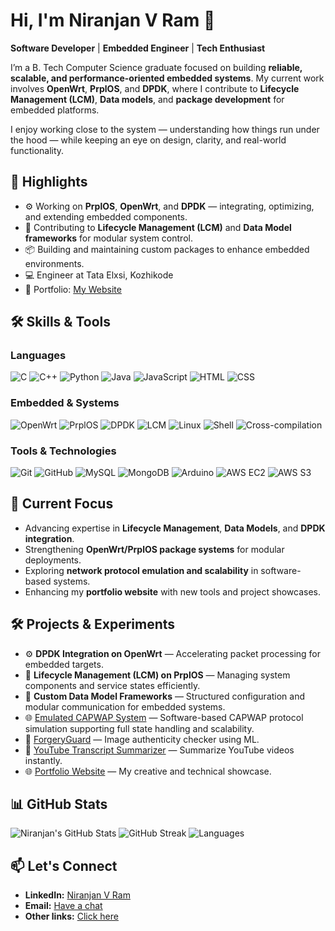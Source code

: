 # Hi, I'm Niranjan V Ram 👋

**Software Developer** | **Embedded Engineer** | **Tech Enthusiast**

I’m a B. Tech Computer Science graduate focused on building **reliable, scalable, and performance-oriented embedded systems**.
My current work involves **OpenWrt**, **PrplOS**, and **DPDK**, where I contribute to **Lifecycle Management (LCM)**, **Data models**, and **package development** for embedded platforms.

I enjoy working close to the system — understanding how things run under the hood — while keeping an eye on design, clarity, and real-world functionality.

## 🌟 Highlights
- ⚙️ Working on **PrplOS**, **OpenWrt**, and **DPDK** — integrating, optimizing, and extending embedded components.
- 🔁 Contributing to **Lifecycle Management (LCM)** and **Data Model frameworks** for modular system control.
- 📦 Building and maintaining custom packages to enhance embedded environments.
- 💻 Engineer at Tata Elxsi, Kozhikode
- 📂 Portfolio: [My Website](https://niranjanvram.github.io)

## 🛠️ Skills & Tools
### Languages
![C](https://img.shields.io/badge/C-555555?logo=c&logoColor=white)
![C++](https://img.shields.io/badge/C++-00599C?logo=c%2B%2B&logoColor=white)
![Python](https://img.shields.io/badge/Python-3776AB?logo=python&logoColor=white)
![Java](https://img.shields.io/badge/Java-007396?logo=java&logoColor=white)
![JavaScript](https://img.shields.io/badge/JavaScript-F7DF1E?logo=javascript&logoColor=black)
![HTML](https://img.shields.io/badge/HTML-E34F26?logo=html5&logoColor=white)
![CSS](https://img.shields.io/badge/CSS-1572B6?logo=css3&logoColor=white)

### Embedded & Systems
![OpenWrt](https://img.shields.io/badge/OpenWrt-lightgrey?logo=openwrt&logoColor=black)
![PrplOS](https://img.shields.io/badge/PrplOS-4B0082?style=flat&logo=prplfoundation)
![DPDK](https://img.shields.io/badge/DPDK-FF4500?style=flat)
![LCM](https://img.shields.io/badge/LCM-00BFFF?style=flat)
![Linux](https://img.shields.io/badge/Linux-black?logo=linux&logoColor=white)
![Shell](https://img.shields.io/badge/Shell-4EAA25?logo=gnu-bash&logoColor=white)
![Cross-compilation](https://img.shields.io/badge/Cross-compilation-009688?style=flat)

### Tools & Technologies
![Git](https://img.shields.io/badge/Git-F05032?logo=git&logoColor=white)
![GitHub](https://img.shields.io/badge/GitHub-181717?logo=github&logoColor=white)
![MySQL](https://img.shields.io/badge/MySQL-4479A1?logo=mysql&logoColor=white)
![MongoDB](https://img.shields.io/badge/MongoDB-47A248?logo=mongodb&logoColor=white)
![Arduino](https://img.shields.io/badge/Arduino-00979D?logo=arduino&logoColor=white)
![AWS EC2](https://img.shields.io/badge/AWS%20EC2-FF9900?logo=amazon-aws&logoColor=white)
![AWS S3](https://img.shields.io/badge/AWS%20S3-569A31?logo=amazon-aws&logoColor=white)

<!--
## ⚡ Skills
- **Languages**: C, C++, Python, Java, JavaScript, HTML, CSS
- **Embedded & Systems**: OpenWrt, PrplOS, DPDK, Lifecycle Management (LCM), Data Models, Linux, Shell scripting, Cross-compilation
- **Tools & Technologies**: Git, GitHub, MySQL, MongoDB, Arduino, Amazon EC2, Amazon S3
- **Special Interests**: Web Development, UX/UI Design, Photography, Stock Market, PC Building
-->

## 🌱 Current Focus
- Advancing expertise in **Lifecycle Management**, **Data Models**, and **DPDK integration**.
- Strengthening **OpenWrt/PrplOS package systems** for modular deployments.
- Exploring **network protocol emulation and scalability** in software-based systems.
- Enhancing my **portfolio website** with new tools and project showcases.

## 🛠️ Projects & Experiments
- ⚙️ **DPDK Integration on OpenWrt** — Accelerating packet processing for embedded targets.
- 🔁 **Lifecycle Management (LCM) on PrplOS** — Managing system components and service states efficiently.
- 🧩 **Custom Data Model Frameworks** — Structured configuration and modular communication for embedded systems.
- 🌐 [Emulated CAPWAP System](https://niranjanvram.github.io/works/capwap) — Software-based CAPWAP protocol simulation supporting full state handling and scalability.
- 🧠 [ForgeryGuard](https://niranjanvram.github.io/works/forgeryguard) — Image authenticity checker using ML.
- 🎥 [YouTube Transcript Summarizer](https://niranjanvram.github.io/works/yts) — Summarize YouTube videos instantly.
- 🌐 [Portfolio Website](https://niranjanvram.github.io/works/portfolio-nvr) — My creative and technical showcase.

## 📊 GitHub Stats
![Niranjan's GitHub Stats](https://github-readme-stats.vercel.app/api?username=niranjanvram&show_icons=true&theme=tokyonight)
![GitHub Streak](https://github-readme-streak-stats.herokuapp.com/?user=niranjanvram&theme=tokyonight)
![Languages](https://github-readme-stats.vercel.app/api/top-langs/?username=niranjanvram&langs_count=8&layout=normal&theme=tokyonight)

## 📫 Let's Connect
- **LinkedIn:** [Niranjan V Ram](https://linkedin.com/in/niranjanvram)
- **Email:** [Have a chat](mailto:niranjanvram@gmail.com)
- **Other links:** [Click here](https://niranjanvram.github.io/contact)
